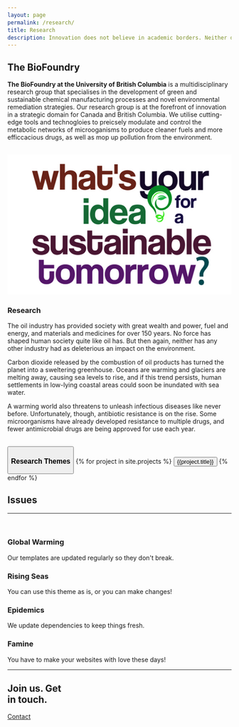 ```yaml
---
layout: page
permalink: /research/
title: Research
description: Innovation does not believe in academic borders. Neither do we! We use insights and methodologies from a variety of scientific and technological domains to meet our objectives.
---
```


<section id="why">
    <div class="container">
        <div class="row">
            <div class="col-lg-8 col-md-12 text-left">
                <h2 id = "main-space"><b>The BioFoundry</b></h2>
                <p><b>The BioFoundry at the University of British Columbia</b> is a multidisciplinary research group that specialises in the development of green and sustainable chemical manufacturing processes and novel environmental remediation strategies. Our research group is at the forefront of innovation in a strategic domain for Canada and British Columbia. We utilise cutting-edge tools and technogloies to preicsely modulate and control the metabolic networks of microoganisms to produce cleaner fuels and more efficcacious drugs, as well as mop up pollution from the environment.</p>
                <br>
            </div>
            <div class="col-lg-4 col-md-12 text-left">
                <img class="img-responsive" src="/img/sustainable-ideas.jpg">
            </div>
            <div class="col-lg-8 col-md-12 text-left">
                <div id="responsive">
                    <h3>Research</h3>
                    <p>The oil industry has provided society with great wealth and power, fuel and energy, and materials and medicines for over 150 years. No force has shaped human society quite like oil has. But then again, neither has any other industry had as deleterious an impact on the environment.</p>
                    <p>Carbon dioxide released by the combustion of oil products has turned the planet into a sweltering greenhouse. Oceans are warming and glaciers are melting away, causing sea levels to rise, and if this trend persists, human settlements in low-lying coastal areas could soon be inundated with sea water.</p>
                    <p>A warming world also threatens to unleash infectious diseases like never before. Unfortunately, though, antibiotic resistance is on the rise. Some microorganisms have already developed resistance to multiple drugs, and fewer antimicrobial drugs are being approved for use each year.</p>
                </div>
            </div>
            <div class="col-lg-4 col-md-12 text-left">
                <br>
                <div class="list-group">
                    <button  type="button" class="list-group-item" onclick="loadData('<h3>Research</h3>                    <p>The oil industry has provided society with great wealth and power, fuel and energy, and materials and medicines for over 150 years. No force has shaped human society quite like oil has. But then again, neither has any other industry had as deleterious an impact on the environment.</p>                    <p>Carbon dioxide released by the combustion of oil products has turned the planet into a sweltering greenhouse. Oceans are warming and glaciers are melting away, causing sea levels to rise, and if this trend persists, human settlements in low-lying coastal areas could soon be inundated with sea water.</p>                   <p>A warming world also threatens to unleash infectious diseases like never before. Unfortunately, though, antibiotic resistance is on the rise. Some microorganisms have already developed resistance to multiple drugs, and fewer antimicrobial drugs are being approved for use each year.</p>')" ><h3 ><b>Research Themes</b></h3>
                    </button>
                    <!-- <button type="button" class="list-group-item" onclick="loadData('{{site.projects[0].title}}')" >The Next Generation of Biofuels</button>
                    <button type="button" class="list-group-item">Better Chemistry for Synthesis of Better Drugs</button>
                    <button type="button" class="list-group-item">Biocatalysis for the Biorefinery</button>
                    <button type="button" class="list-group-item">Drug Delivery &amp; Formulations</button>
                    <button type="button" class="list-group-item">Fighting Malaria with Synthetic Biology</button>
                    <button type="button"  class="list-group-item" id= "Neuroengineering"> Neuroengineering </button>
                    <button type="button" id="Biomanufacturing" class="list-group-item">Advanced Biomanufacturing</button>
                    <button type="button" class="list-group-item">Environmental Stewardship &amp; Bioremediation</button>    -->
                    {% for project in site.projects %}
                      <button type="button" class="list-group-item" onclick="loadData('{{project.long_desc}}')" >{{project.title}}</button>
                    {% endfor %}
                </div>
            </div>            
        </div>
    </div>
</section>

<section id="why">
<div class="container">
    <div class="row">
        <div class="col-lg-12 text-center">
            <h1><b>Issues</b></h1>
            <hr />
            <br>
        </div>
    </div>
</div>

<div class="container">
    <div class="row">
        <div class="col-lg-3 col-md-6 text-center">
            <div class="service-box" id= "bioFuels">
                <i class="fa fa-4x fa-bolt wow bounceIn text-primary"></i>
                <h3>Global Warming</h3>
                <p class="text-muted">Our templates are updated regularly so they don't break.</p>
            </div>
        </div>
        <div class="col-lg-3 col-md-6 text-center">
            <div class="service-box" >
                <i class="fa fa-4x fa-life-ring wow bounceIn text-primary" data-wow-delay=".1s"></i>
                <h3>Rising Seas</h3>
                <p class="text-muted">You can use this theme as is, or you can make changes!</p>
            </div>
        </div>
        <div class="col-lg-3 col-md-6 text-center">
            <div class="service-box">
                <i class="fa fa-4x fa-medkit wow bounceIn text-primary" data-wow-delay=".2s"></i>
                <h3>Epidemics</h3>
                <p class="text-muted">We update dependencies to keep things fresh.</p>
            </div>
        </div>
        <div class="col-lg-3 col-md-6 text-center">
            <div class="service-box">
                <i class="fa fa-4x fa-cutlery wow bounceIn text-primary" data-wow-delay=".3s"></i>
                <h3>Famine</h3>
                <p class="text-muted">You have to make your websites with love these days!</p>
            </div>
        </div>
        <hr />
    </div>
</div>
</section>

<section class="cta">
    <div class="cta-content">
        <div class="container">
            <h2>Join us. Get<br>in touch.</h2>
            <a href="/contact" class="btn btn-outline btn-xl page-scroll">Contact</a>
        </div>
    </div>
    <div class="overlay"></div>
</section>



<script type="text/javascript">
    var para = document.getElementById('responsive');
    
    function loadData (data){
        console.log(typeof(data));
        console.log(data);
        para.innerHTML = data;
        para.style.fontSize = "18px";
    }

</script>